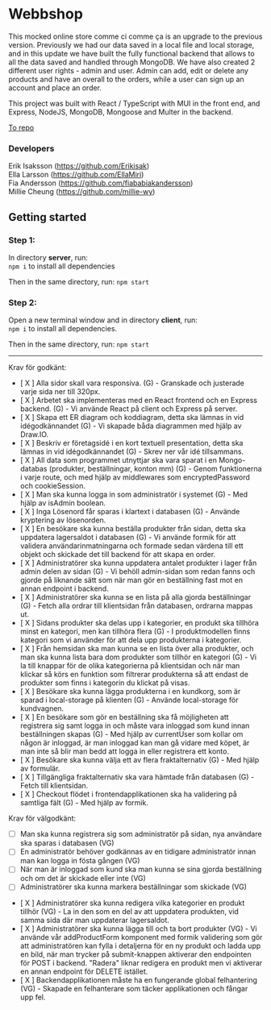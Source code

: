 # Webbshop

This mocked online store comme ci comme ça is an upgrade to the previous version. Previously we had our data saved in a local file and local storage, and in this update we have built the fully functional backend that allows to all the data saved and handled through MongoDB. We have also created 2 different user rights - admin and user. Admin can add, edit or delete any products and have an overall to the orders, while a user can sign up an account and place an order.

This project was built with React / TypeScript with MUI in the front end, and Express, NodeJS, MongoDB, Mongoose and Multer in the backend.

[To repo](https://github.com/millie-wy/slutprojekt-webbshop "Webbshop")

### Developers

Erik Isaksson (https://github.com/Erikisak) </br>
Ella Larsson (https://github.com/EllaMiri) </br>
Fia Andersson (https://github.com/fiababiakandersson) </br>
Millie Cheung (https://github.com/millie-wy)

## Getting started

### Step 1:

In directory **server**, run:  
`npm i` to install all dependencies

Then in the same directory, run: `npm start`

### Step 2:

Open a new terminal window and in directory **client**, run:  
`npm i` to install all dependencies.

Then in the same directory, run: `npm start`

---

Krav för godkänt:

- [ X ] Alla sidor skall vara responsiva. (G) - Granskade och justerade varje sida ner till 320px.
- [ X ] Arbetet ska implementeras med en React frontend och en Express backend. (G) - Vi använde React på client och Express på server.
- [ X ] Skapa ett ER diagram och koddiagram, detta ska lämnas in vid idégodkännandet (G) - Vi skapade båda diagrammen med hjälp av Draw.IO.
- [ X ] Beskriv er företagsidé i en kort textuell presentation, detta ska lämnas in vid idégodkännandet (G) - Skrev ner vår idé tillsammans.
- [ X ] All data som programmet utnyttjar ska vara sparat i en Mongo-databas (produkter, beställningar, konton mm) (G) - Genom funktionerna i varje route, och med hjälp av middlewares som encryptedPassword och cookieSession.
- [ X ] Man ska kunna logga in som administratör i systemet (G) - Med hjälp av isAdmin boolean.
- [ X ] Inga Lösenord får sparas i klartext i databasen (G) - Använde kryptering av lösenorden.
- [ X ] En besökare ska kunna beställa produkter från sidan, detta ska uppdatera lagersaldot i databasen (G) - Vi använde formik för att validera användarinmatningarna och formade sedan värdena till ett objekt och skickade det till backend för att skapa en order.
- [ X ] Administratörer ska kunna uppdatera antalet produkter i lager från admin delen av sidan (G) - Vi behöll admin-sidan som redan fanns och gjorde på liknande sätt som när man gör en beställning fast mot en annan endpoint i backend.
- [ X ] Administratörer ska kunna se en lista på alla gjorda beställningar (G) - Fetch alla ordrar till klientsidan från databasen, ordrarna mappas ut.
- [ X ] Sidans produkter ska delas upp i kategorier, en produkt ska tillhöra minst en kategori, men kan tillhöra flera (G) - I produktmodellen finns kategori som vi använder för att dela upp produkterna i kategorier.
- [ X ] Från hemsidan ska man kunna se en lista över alla produkter, och man ska kunna lista bara dom produkter som tillhör en kategori (G) - Vi la till knappar för de olika kategorierna på klientsidan och när man klickar så körs en funktion som filtrerar produkterna så att endast de produkter som finns i kategorin du klickat på visas.
- [ X ] Besökare ska kunna lägga produkterna i en kundkorg, som är sparad i local-storage på klienten (G) - Använde local-storage för kundvagnen.
- [ X ] En besökare som gör en beställning ska få möjligheten att registrera sig samt logga in och måste vara inloggad som kund innan beställningen skapas (G) - Med hjälp av currentUser som kollar om någon är inloggad, är man inloggad kan man gå vidare med köpet, är man inte så blir man bedd att logga in eller registrera ett konto.
- [ X ] Besökare ska kunna välja ett av flera fraktalternativ (G) - Med hjälp av formulär.
- [ X ] Tillgängliga fraktalternativ ska vara hämtade från databasen (G) - Fetch till klientsidan.
- [ X ] Checkout flödet i frontendapplikationen ska ha validering på samtliga fält (G) - Med hjälp av formik.

Krav för välgodkänt:

- [ ] Man ska kunna registrera sig som administratör på sidan, nya användare ska sparas i databasen (VG)
- [ ] En administratör behöver godkännas av en tidigare administratör innan man kan logga in fösta gången (VG)
- [ ] När man är inloggad som kund ska man kunna se sina gjorda beställning och om det är skickade eller inte (VG)
- [ ] Administratörer ska kunna markera beställningar som skickade (VG)
- [ X ] Administratörer ska kunna redigera vilka kategorier en produkt tillhör (VG) - La in den som en del av att uppdatera produkten, vid samma sida där man uppdaterar lagersaldot.
- [ X ] Administratörer ska kunna lägga till och ta bort produkter (VG) - Vi använde vår addProductForm komponent med formik validering som gör att administratören kan fylla i detaljerna för en ny produkt och ladda upp en bild, när man trycker på submit-knappen aktiverar den endpointen för POST i backend. "Radera" liknar redigera en produkt men vi aktiverar en annan endpoint för DELETE istället.
- [ X ] Backendapplikationen måste ha en fungerande global felhantering (VG) - Skapade en felhanterare som täcker applikationen och fångar upp fel.
